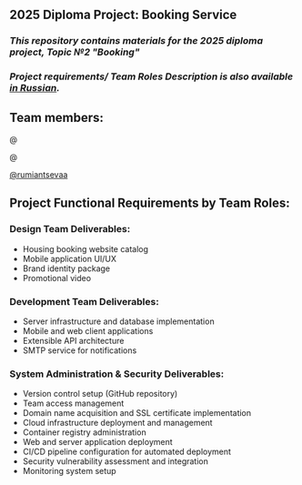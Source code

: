 ## 2025 Diploma Project: Booking Service

### _This repository contains materials for the 2025 diploma project, Topic №2 "Booking"_ 

### _Project requirements/ Team Roles Description is also available [in Russian](https://github.com/rumiantsevaa/Diploma-Project-Booking-Service/blob/main/(ru)README.md)._ 

## Team members:

@

@

[@rumiantsevaa](https://github.com/rumiantsevaa)

## Project Functional Requirements by Team Roles:

### Design Team Deliverables:

* Housing booking website catalog
* Mobile application UI/UX
* Brand identity package
* Promotional video

### Development Team Deliverables:

* Server infrastructure and database implementation
* Mobile and web client applications
* Extensible API architecture
* SMTP service for notifications

### System Administration & Security Deliverables:

*  Version control setup (GitHub repository)
* Team access management
* Domain name acquisition and SSL certificate implementation
* Cloud infrastructure deployment and management
* Container registry administration
* Web and server application deployment
* CI/CD pipeline configuration for automated deployment
* Security vulnerability assessment and integration
* Monitoring system setup
